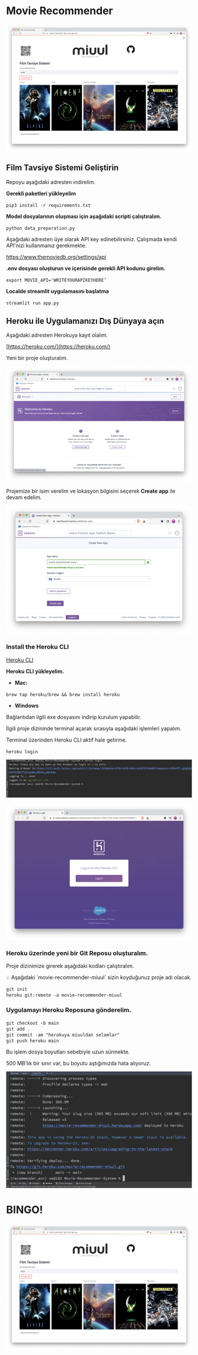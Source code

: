 # Movie Recommender

![Untitled](images/Untitled.png)

## Film Tavsiye Sistemi Geliştirin

Repoyu aşağıdaki adresten indirelim.

**Gerekli paketleri yükleyelim**

`pip3 install -r requirements.txt`

**Model dosyalarının oluşması için aşağıdaki scripti çalıştıralım.**

`python data_preparation.py`

Aşağıdaki adresten üye olarak API key edinebilirsiniz. Çalışmada kendi API'nizi kullanmanız gerekmekte. 

https://www.themoviedb.org/settings/api

**.env dosyası oluşturun ve içerisinde gerekli API kodunu girelim.**

`export MOVIE_API='WRITEYOURAPIKEYHERE’`

**Localde streamlit uygulamasını başlatma**

`streamlit run app.py`


## Heroku ile Uygulamanızı Dış Dünyaya açın

Aşağıdaki adresten Herokuya kayıt olalım.

[https://heroku.com/](https://heroku.com/)

Yeni bir proje oluşturalım.

![Untitled](images/Untitled%201.png)

Projemize bir isim verelim ve lokasyon bilgisini seçerek **Create app** ile devam edelim.

![Untitled](images/Untitled%202.png)

### Install the Heroku CLI

[Heroku CLI](https://devcenter.heroku.com/articles/heroku-command-line)

**Heroku CLI yükleyelim.**

- **Mac:**

`brew tap heroku/brew && brew install heroku`

- **Windows**

Bağlantıdan ilgili exe dosyasını indirip kurulum yapabilir.

İlgili proje dizininde terminal açarak sırasıyla aşağıdaki işlemleri yapalım.

Terminal üzerinden Heroku CLI aktif hale getirme.

`heroku login`

![Untitled](images/Untitled%203.png)

![Untitled](images/Untitled%204.png)

### Heroku üzerinde yeni bir Git Reposu oluşturalım.

Proje dizinimize girerek aşağıdaki kodları çalıştıralım. 

<aside>
💡 Aşağıdaki `movie-recommender-miuul` sizin koyduğunuz proje adı olacak.
</aside>

```
git init
heroku git:remote -a movie-recommender-miuul
```

### Uygulamayı Heroku Reposuna gönderelim.

```
git checkout -b main
git add .
git commit -am "herokuya miuuldan selamlar"
git push heroku main
```

Bu işlem dosya boyutları sebebiyle uzun sürmekte. 

500 MB’lık bir sınır var, bu boyutu aştığımızda hata alıyoruz.

![Untitled](images/Untitled%205.png)

# BINGO!

![Untitled](images/Untitled%206.png)